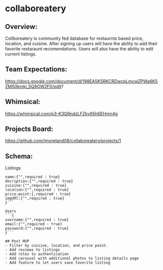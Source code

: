 
# collaboreatery
## Overview:
Collboreatery is community fed database for restaurnts based price, location, and cuisine. After signing up users will have the ability to add their favorite restaraunt recomendations. Users will also have the ability to edit current listings.
## Team Expectations:
https://docs.google.com/document/d/198EA5K5RKCRDwcpLmcwZPWa6K5ZMS0kmki_5Q9GW2F0/edit?

## Whimsical:
https://whimsical.com/p3-K3Q9ndzLFZkv95h6EHmn4g

## Projects Board:
https://github.com/jmoreland08/collaboreatery/projects/1


## Schema: 
Listings
```{
name:{"",required : true}
decription:{"",required : true}
cuisine:{"",required : true}
location:{"",required : true}
price-point:{,required : true}
imgURl:{"",required : true}
}```

Users
```{
username:{"",required : true}
email:{"",required : true}
password:{"",required : true}
}```

## Post MVP
- Filter by cuisine, location, and price point.
- Add reviews to listings
- Add roles to authentication
- Add carousel with additional photos to listing details page
- Add feature to let users save favorite listing
